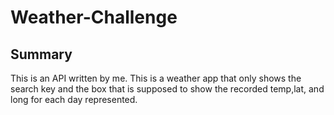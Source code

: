 # Weather-Challenge
## Summary 
This is an API written by me. This is a weather app that only shows the search key and the box that is supposed to show the recorded temp,lat, and long for each day represented.
